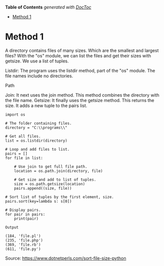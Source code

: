<!-- START doctoc generated TOC please keep comment here to allow auto update -->
<!-- DON'T EDIT THIS SECTION, INSTEAD RE-RUN doctoc TO UPDATE -->
**Table of Contents**  *generated with [DocToc](https://github.com/thlorenz/doctoc)*

- [Method 1](#method-1)

<!-- END doctoc generated TOC please keep comment here to allow auto update -->

# Method 1

A directory contains files of many sizes. Which are the smallest and largest files? With the "os" module, we can list the files and get their sizes with getsize. We use a list of tuples.

Listdir:
The program uses the listdir method, part of the "os" module. The file names include no directories.

Path

Join:
It next uses the join method. This method combines the directory with the file name.
Getsize:
It finally uses the getsize method. This returns the size. It adds a new tuple to the pairs list.

```
import os

# The folder containing files.
directory = "C:\\programs\\"

# Get all files.
list = os.listdir(directory)

# Loop and add files to list.
pairs = []
for file in list:

    # Use join to get full file path.
    location = os.path.join(directory, file)

    # Get size and add to list of tuples.
    size = os.path.getsize(location)
    pairs.append((size, file))

# Sort list of tuples by the first element, size.
pairs.sort(key=lambda s: s[0])

# Display pairs.
for pair in pairs:
    print(pair)

Output

(184, 'file.pl')
(235, 'file.php')
(369, 'file.rb')
(611, 'file.py')
```

Source: https://www.dotnetperls.com/sort-file-size-python
